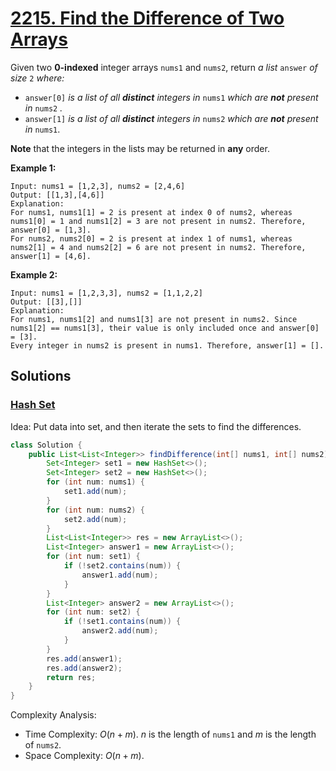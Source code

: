 # [2215. Find the Difference of Two Arrays](https://leetcode.com/problems/find-the-difference-of-two-arrays/)

Given two **0-indexed** integer arrays `nums1` and `nums2`, return _a list_ `answer` _of size_ `2` _where:_

- `answer[0]` _is a list of all **distinct** integers in_ `nums1` _which are **not** present in_ `nums2` _._
- `answer[1]` _is a list of all **distinct** integers in_ `nums2` _which are **not** present in_ `nums1`.

**Note** that the integers in the lists may be returned in **any** order.

**Example 1:**

```
Input: nums1 = [1,2,3], nums2 = [2,4,6]
Output: [[1,3],[4,6]]
Explanation:
For nums1, nums1[1] = 2 is present at index 0 of nums2, whereas nums1[0] = 1 and nums1[2] = 3 are not present in nums2. Therefore, answer[0] = [1,3].
For nums2, nums2[0] = 2 is present at index 1 of nums1, whereas nums2[1] = 4 and nums2[2] = 6 are not present in nums2. Therefore, answer[1] = [4,6].
```

**Example 2:**

```
Input: nums1 = [1,2,3,3], nums2 = [1,1,2,2]
Output: [[3],[]]
Explanation:
For nums1, nums1[2] and nums1[3] are not present in nums2. Since nums1[2] == nums1[3], their value is only included once and answer[0] = [3].
Every integer in nums2 is present in nums1. Therefore, answer[1] = [].
```

## Solutions
### [Hash Set](FindTheDifferenceOfTwoArrays.java)

Idea: Put data into set, and then iterate the sets to find the differences.

```java
class Solution {
    public List<List<Integer>> findDifference(int[] nums1, int[] nums2) {
        Set<Integer> set1 = new HashSet<>();
        Set<Integer> set2 = new HashSet<>();
        for (int num: nums1) {
            set1.add(num);
        }
        for (int num: nums2) {
            set2.add(num);
        }
        List<List<Integer>> res = new ArrayList<>();
        List<Integer> answer1 = new ArrayList<>();
        for (int num: set1) {
            if (!set2.contains(num)) {
                answer1.add(num);
            }
        }
        List<Integer> answer2 = new ArrayList<>();
        for (int num: set2) {
            if (!set1.contains(num)) {
                answer2.add(num);
            }
        }
        res.add(answer1);
        res.add(answer2);
        return res;
    }
}
```

Complexity Analysis:

- Time Complexity: $O(n+m)$. $n$ is the length of `nums1` and $m$ is the length of `nums2`.
- Space Complexity: $O(n+m)$.
